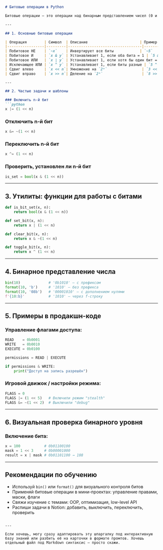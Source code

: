 
```markdown
# Битовые операции в Python

Битовые операции — это операции над бинарным представлением чисел (0 и 1). Они широко применяются в системном программировании, обработке флагов, управлении правами доступа, сетевых протоколах и оптимизации.

---

## 1. Основные битовые операции

| Операция        | Символ  | Описание                        | Пример         | Результат |
|-----------------|---------|----------------------------------|----------------|-----------|
| Побитовое НЕ    | `~x`    | Инвертирует все биты            | `~5`           | `-6`      |
| Побитовое И     | `x & y` | Устанавливает 1, если оба бита = 1 | `5 & 3`     | `1`       |
| Побитовое ИЛИ   | `x | y` | Устанавливает 1, если хотя бы один бит = 1 | `5 | 3` | `7` |
| Исключающее ИЛИ | `x ^ y` | Устанавливает 1, если биты разные | `5 ^ 3`     | `6`       |
| Сдвиг влево     | `x << n`| Умножение на `2ⁿ`                | `3 << 2`       | `12`      |
| Сдвиг вправо    | `x >> n`| Деление на `2ⁿ`                  | `8 >> 2`       | `2`       |

---

## 2. Частые задачи и шаблоны

### Включить n-й бит
```python
x |= (1 << n)
```

### Отключить n-й бит
```python
x &= ~(1 << n)
```

### Переключить n-й бит
```python
x ^= (1 << n)
```

### Проверить, установлен ли n-й бит
```python
is_set = bool(x & (1 << n))
```

---

## 3. Утилиты: функции для работы с битами

```python
def is_bit_set(x, n):
    return bool(x & (1 << n))

def set_bit(x, n):
    return x | (1 << n)

def clear_bit(x, n):
    return x & ~(1 << n)

def toggle_bit(x, n):
    return x ^ (1 << n)
```

---

## 4. Бинарное представление числа

```python
bin(10)             # '0b1010' — с префиксом
format(10, 'b')     # '1010' — без префикса
format(10, '08b')   # '00001010' — с дополнением нулями
f'{10:b}'           # '1010' — через f-строку
```

---

## 5. Примеры в продакшн-коде

### Управление флагами доступа:
```python
READ    = 0b0001
WRITE   = 0b0010
EXECUTE = 0b0100

permissions = READ | EXECUTE

if permissions & WRITE:
    print("Доступ на запись разрешён")
```

### Игровой движок / настройки режима:
```python
FLAGS = 0
FLAGS |= (1 << 5)   # Включили режим "stealth"
FLAGS &= ~(1 << 2)  # Выключили "debug"
```

---

## 6. Визуальная проверка бинарного уровня

### Включение бита:
```python
x = 100           # 0b01100100
mask = 1 << 3     # 0b00001000
result = x | mask # 0b01101100 → 108
```

---

## Рекомендации по обучению

- Используй `bin()` или `format()` для визуального контроля битов
- Применяй битовые операции в мини-проектах: управление правами, маски, флаги
- Свяжи изучение с темами: OOP, оптимизация, low-level API
- Распиши задачи в Notion: добавить, выключить, переключить, проверить

```

---

Если хочешь, могу сразу адаптировать эту шпаргалку под интерактивную базу знаний или разбить её на карточки в формате промтов. Хочешь отдельный файл под Markdown синтаксис — просто скажи.
